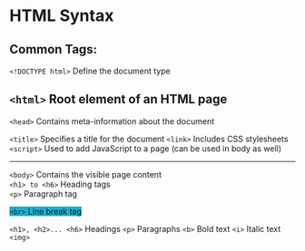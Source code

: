 
# HTML Syntax


## Common Tags:

`<!DOCTYPE html>` Define the document type  

`<html>` Root element of an HTML page  
----------------------------------------------------------------------

`<head>` Contains meta-information about the document  

`<title>`  Specifies a title for the document
`<link>`   Includes CSS stylesheets
`<script>` Used to add JavaScript to a page (can be used in body as well)

----------------------------------------------------------------------

`<body>` Contains the visible page content  
`<h1> to <h6>` Heading tags  
`<p>` Paragraph tag  

<span style = "background-color:rgb(28, 175, 208)">`<br>` Line break tag </span>  

`<h1>, <h2>... <h6>` Headings 
`<p>`                Paragraphs
`<b>`                Bold text
`<i>`                Italic text
`<img>`


